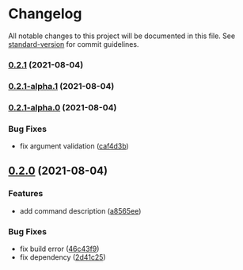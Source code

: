 # Changelog

All notable changes to this project will be documented in this file. See [standard-version](https://github.com/conventional-changelog/standard-version) for commit guidelines.

### [0.2.1](https://github.com/h-a-n-a/pero/compare/v0.2.0...v0.2.1) (2021-08-04)

### [0.2.1-alpha.1](https://github.com/h-a-n-a/pero/compare/v0.2.1-alpha.0...v0.2.1-alpha.1) (2021-08-04)

### [0.2.1-alpha.0](https://github.com/h-a-n-a/pero/compare/v0.2.0...v0.2.1-alpha.0) (2021-08-04)


### Bug Fixes

* fix argument validation ([caf4d3b](https://github.com/h-a-n-a/pero/commit/caf4d3bd776474343d292f25f7ccb122628e7499))

## [0.2.0](https://github.com/h-a-n-a/pero/compare/v0.1.0...v0.2.0) (2021-08-04)


### Features

* add command description ([a8565ee](https://github.com/h-a-n-a/pero/commit/a8565eea9221fa3eb179c3158b3990c08f2773b8))


### Bug Fixes

* fix build error ([46c43f9](https://github.com/h-a-n-a/pero/commit/46c43f98f295fc7647a04a071037ae6bdb9c508d))
* fix dependency ([2d41c25](https://github.com/h-a-n-a/pero/commit/2d41c2592e147f0bad13a5e9d48f60868863e392))
